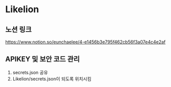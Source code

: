 # Likelion

## 노션 링크
https://www.notion.so/eunchaelee/4-e1456b3e795f462cb56f3a07e4c4e2af

## APIKEY 및 보안 코드 관리
1. secrets.json 공유
2. Likelion/secrets.json이 되도록 위치시킴